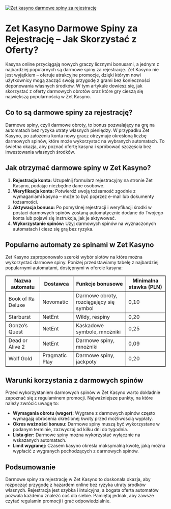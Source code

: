 [![Zet kasyno darmowe spiny za rejestrację](https://123-caf.pages.dev/gitsignup.png)](https://vrmoo.ru/Bt82HjjY)

<h1>Zet Kasyno Darmowe Spiny za Rejestrację – Jak Skorzystać z Oferty?</h1> <p>Kasyna online przyciągają nowych graczy licznymi bonusami, a jednym z najbardziej popularnych są darmowe spiny za rejestrację. Zet Kasyno nie jest wyjątkiem – oferuje atrakcyjne promocje, dzięki którym nowi użytkownicy mogą zacząć swoją przygodę z grami bez konieczności deponowania własnych środków. W tym artykule dowiesz się, jak skorzystać z oferty darmowych obrotów oraz które gry cieszą się największą popularnością w Zet Kasyno.</p>  <h2>Co to są darmowe spiny za rejestrację?</h2> <p>Darmowe spiny, czyli darmowe obroty, to bonus pozwalający na grę na automatach bez ryzyka utraty własnych pieniędzy. W przypadku Zet Kasyno, po założeniu konta nowy gracz otrzymuje określoną liczbę darmowych spinów, które może wykorzystać na wybranych automatach. To świetna okazja, aby poznać ofertę kasyna i spróbować szczęścia bez inwestowania własnych środków.</p>  <h2>Jak otrzymać darmowe spiny w Zet Kasyno?</h2> <ol>   <li><strong>Rejestracja konta:</strong> Uzupełnij formularz rejestracyjny na stronie Zet Kasyno, podając niezbędne dane osobowe.</li>   <li><strong>Weryfikacja konta:</strong> Potwierdź swoją tożsamość zgodnie z wymaganiami kasyna – może to być poprzez e-mail lub dokumenty tożsamości.</li>   <li><strong>Aktywacja bonusu:</strong> Po pomyślnej rejestracji i weryfikacji środki w postaci darmowych spinów zostaną automatycznie dodane do Twojego konta lub pojawi się instrukcja, jak je aktywować.</li>   <li><strong>Wykorzystanie spinów:</strong> Użyj darmowych spinów na wyznaczonych automatach i ciesz się grą bez ryzyka.</li> </ol>  <h2>Popularne automaty ze spinami w Zet Kasyno</h2> <p>Zet Kasyno zaproponowało szeroki wybór slotów na które można wykorzystać darmowe spiny. Poniżej przedstawiamy tabelę z najbardziej popularnymi automatami, dostępnymi w ofercie kasyna:</p>  <table border="1" cellpadding="8" cellspacing="0" style="border-collapse: collapse; width: 100%; max-width: 600px;">   <thead>     <tr>       <th>Nazwa automatu</th>       <th>Dostawca</th>       <th>Funkcje bonusowe</th>       <th>Minimalna stawka (PLN)</th>     </tr>   </thead>   <tbody>     <tr>       <td>Book of Ra Deluxe</td>       <td>Novomatic</td>       <td>Darmowe obroty, rozciągający się symbol</td>       <td>0,10</td>     </tr>     <tr>       <td>Starburst</td>       <td>NetEnt</td>       <td>Wildy, respiny</td>       <td>0,20</td>     </tr>     <tr>       <td>Gonzo’s Quest</td>       <td>NetEnt</td>       <td>Kaskadowe symbole, mnożniki</td>       <td>0,25</td>     </tr>     <tr>       <td>Dead or Alive 2</td>       <td>NetEnt</td>       <td>Darmowe spiny, mnożniki</td>       <td>0,09</td>     </tr>     <tr>       <td>Wolf Gold</td>       <td>Pragmatic Play</td>       <td>Darmowe spiny, jackpoty</td>       <td>0,20</td>     </tr>   </tbody> </table>  <h2>Warunki korzystania z darmowych spinów</h2> <p>Przed wykorzystaniem darmowych spinów w Zet Kasyno warto dokładnie zapoznać się z regulaminem promocji. Najważniejsze punkty, na które należy zwrócić uwagę to:</p> <ul>   <li><strong>Wymagania obrotu (wager):</strong> Wygrane z darmowych spinów często wymagają obrócenia określonej kwoty przed możliwością wypłaty.</li>   <li><strong>Okres ważności bonusu:</strong> Darmowe spiny muszą być wykorzystane w podanym terminie, zazwyczaj od kilku dni do tygodnia.</li>   <li><strong>Lista gier:</strong> Darmowe spiny można wykorzystać wyłącznie na wskazanych automatach.</li>   <li><strong>Limit wygranej:</strong> Czasem kasyno określa maksymalną kwotę, jaką można wypłacić z wygranych pochodzących z darmowych spinów.</li> </ul>  <h2>Podsumowanie</h2> <p>Darmowe spiny za rejestrację w Zet Kasyno to doskonała okazja, aby rozpocząć przygodę z hazardem online bez ryzyka utraty środków własnych. Rejestracja jest szybka i intuicyjna, a bogata oferta automatów pozwala każdemu znaleźć coś dla siebie. Pamiętaj jednak, aby zawsze czytać regulamin promocji i grać odpowiedzialnie.</p>